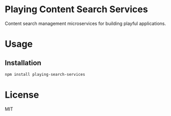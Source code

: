 Playing Content Search Services
===============================

Content search management microservices for building playful applications.

# Usage

## Installation

```bash
npm install playing-search-services
```

# License

MIT
